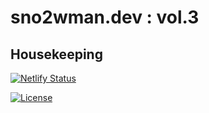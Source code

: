 # sno2wman.dev : vol.3

## Housekeeping

[![Netlify Status](https://api.netlify.com/api/v1/badges/67ae15ec-b126-4833-a8fd-96b99c52890f/deploy-status)](https://app.netlify.com/sites/sno2wman/deploys)

[![License](https://img.shields.io/github/license/SnO2WMaN/sno2wman.dev-vol.3)](https://github.com/SnO2WMaN/sno2wman.dev-vol.3/blob/master/LICENSE)

